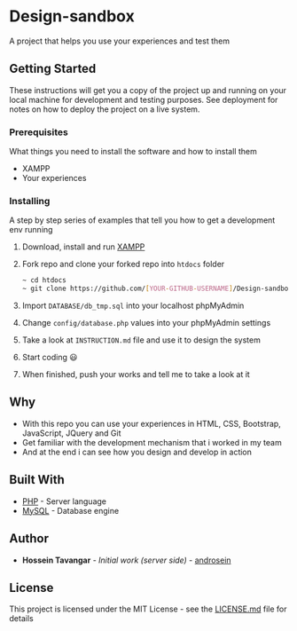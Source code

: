 # Design-sandbox

A project that helps you use your experiences and test them

## Getting Started

These instructions will get you a copy of the project up and running on your local machine for development and testing purposes. See deployment for notes on how to deploy the project on a live system.

### Prerequisites

What things you need to install the software and how to install them

- XAMPP
- Your experiences

### Installing

A step by step series of examples that tell you how to get a development env running

1. Download, install and run [XAMPP](https://www.apachefriends.org/download.html)

1. Fork repo and clone your forked repo into `htdocs` folder

   ```bash
   ~ cd htdocs
   ~ git clone https://github.com/[YOUR-GITHUB-USERNAME]/Design-sandbox.git
   ```

1. Import `DATABASE/db_tmp.sql` into your localhost phpMyAdmin

1. Change `config/database.php` values into your phpMyAdmin settings

1. Take a look at `INSTRUCTION.md` file and use it to design the system

1. Start coding :smiley:

1. When finished, push your works and tell me to take a look at it

## Why

- With this repo you can use your experiences in HTML, CSS, Bootstrap, JavaScript, JQuery and Git
- Get familiar with the development mechanism that i worked in my team
- And at the end i can see how you design and develop in action

## Built With

- [PHP](https://www.php.net/) - Server language
- [MySQL](https://www.mysql.com/) - Database engine

## Author

- **Hossein Tavangar** - _Initial work (server side)_ - [androsein](https://github.com/androsein)

## License

This project is licensed under the MIT License - see the [LICENSE.md](LICENSE.md) file for details
